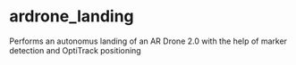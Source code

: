 # ardrone_landing
Performs an autonomus landing of an AR Drone 2.0 with the help of marker detection and OptiTrack positioning
